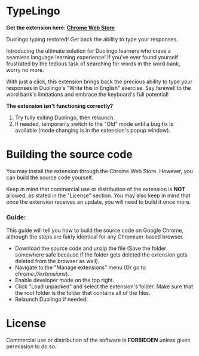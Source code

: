 # TypeLingo
**Get the extension here: [Chrome Web Store](https://chromewebstore.google.com/detail/typelingo/lkfdecookegdklhpafhikjebeflcgepc)**

Duolingo typing restored! Get back the ability to type your responses.

Introducing the ultimate solution for Duolingo learners who crave a seamless language learning experience! If you've ever found yourself frustrated by the tedious task of searching for words in the word bank, worry no more.

With just a click, this extension brings back the precious ability to type your responses in Duolingo's "Write this in English" exercise. Say farewell to the word bank's limitations and embrace the keyboard's full potential!

**The extension isn't functioning correctly?**
1. Try fully exiting Duolingo, then relaunch.
2. If needed, temporarily switch to the "Old" mode until a bug fix is available (mode changing is in the extension's popup window).

# Building the source code
You may install the extension through the Chrome Web Store. However, you can build the source code yourself.

Keep in mind that commercial use or distribution of the extension is **NOT** allowed, as stated in the "License" section. You may also keep in mind that once the extension receives an update, you will need to build it once more.

### Guide:

This guide will tell you how to build the source code on Google Chrome, although the steps are fairly identical for any Chromium-based browser.

* Download the source code and unzip the file (Save the folder somewhere safe because if the folder gets deleted the extension gets deleted from the browser as well).
* Navigate to the "Manage extensions" menu (Or go to _chrome://extensions_).
* Enable developer mode on the top right.
* Click "Load unpacked" and select the extension's folder. Make sure that the root folder is the folder that contains all of the files.
* Relaunch Duolingo if needed.

# License
Commercial use or distribution of the software is **FORBIDDEN** unless given permission to do so.
